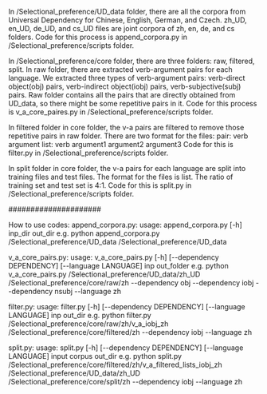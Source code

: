 In /Selectional_preference/UD_data folder, there are all the corpora from Universal Dependency for Chinese, English, German, and Czech. zh_UD, en_UD, de_UD, and cs_UD files are joint corpora of zh, en, de, and cs folders. Code for this process is append_corpora.py in /Selectional_preference/scripts folder.

In /Selectional_preference/core folder, there are three folders: raw, filtered, split. In raw folder, there are extracted verb-argument pairs for each language. We extracted three types of verb-argument pairs: verb-direct object(obj) pairs, verb-indirect object(iobj) pairs, verb-subjective(subj) pairs. Raw folder contains all the pairs that are directly obtained from UD_data, so there might be some repetitive pairs in it. Code for this process is v_a_core_paires.py in /Selectional_preference/scripts folder.

In filtered folder in core folder, the v-a pairs are filtered to remove those repetitive pairs in raw folder. There are two format for the files: 
			pair:  verb 	argument
			list:  verb 	argument1 	argument2 	argument3
Code for this is filter.py in /Selectional_preference/scripts folder.

In split folder in core folder, the v-a pairs for each language are split into training files and test files. The format for the files is list. The ratio of training set and test set is 4:1. Code for this is split.py in /Selectional_preference/scripts folder.


#####################


How to use codes:
append_corpora.py:
usage: append_corpora.py [-h] inp_dir out_dir
e.g.
python append_corpora.py /Selectional_preference/UD_data /Selectional_preference/UD_data

v_a_core_pairs.py:
usage: v_a_core_pairs.py [-h] [--dependency DEPENDENCY] [--language LANGUAGE]
                         inp out_folder
e.g.
python v_a_core_pairs.py /Selectional_preference/UD_data/zh_UD /Selectional_preference/core/raw/zh --dependency obj --dependency iobj --dependency nsubj --language zh                   

filter.py: 
usage: filter.py [-h] [--dependency DEPENDENCY] [--language LANGUAGE]
                 inp out_dir
e.g. 
python filter.py /Selectional_preference/core/raw/zh/v_a_iobj_zh /Selectional_preference/core/filtered/zh --dependency iobj --language zh

split.py:
usage: split.py [-h] [--dependency DEPENDENCY] [--language LANGUAGE]
                input corpus out_dir
e.g.
python split.py /Selectional_preference/core/filtered/zh/v_a_filtered_lists_iobj_zh /Selectional_preference/UD_data/zh_UD /Selectional_preference/core/split/zh --dependency iobj --language zh

